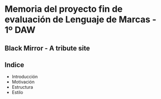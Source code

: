 <h1>Memoria del proyecto fin de evaluación de Lenguaje de Marcas - 1º DAW</h1>
<h2>Black Mirror - A tribute site</h2>
<h2>Indice</h2>
  <ul>
    <li>Introducción</li>
    <li>Motivación</li>
    <li>Estructura</li>
    <li>Estilo</li>
  </ul>
